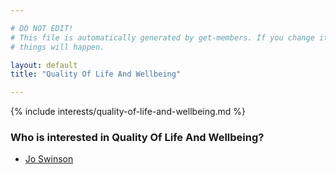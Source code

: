```yaml
---

# DO NOT EDIT!
# This file is automatically generated by get-members. If you change it, bad
# things will happen.

layout: default
title: "Quality Of Life And Wellbeing"

---
```


{% include interests/quality-of-life-and-wellbeing.md %}

### Who is interested in Quality Of Life And Wellbeing?


* [Jo Swinson](/members/jo-swinson.html)

